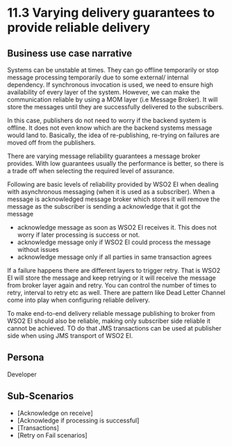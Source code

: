 # 11.3 Varying delivery guarantees to provide reliable delivery

## Business use case narrative

Systems can be unstable at times. They can go offline temporarily or stop message processing temporarily due to some external/
internal dependency. If synchronous invocation is used, we need to ensure high availability of every layer of the system. 
However, we can make the communication reliable by using a MOM layer (i.e Message Broker). It will store the messages until
they are successfully delivered to the subscribers. 

In this case, publishers do not need to worry if the backend system is offline. It does not even know which are the 
backend systems message would land to. Basically, the idea of re-publishing, re-trying on failures are moved off from 
the publishers. 

There are varying message reliability guarantees a message broker provides. With low guarantees usually the 
performance is better, so there is a trade off when selecting the required level of assurance. 

Following are basic levels of reliability provided by WSO2 EI when dealing with asynchronous messaging (when it is used
as a subscriber). When a message is acknowledged message broker which stores it will remove the message as the subscriber 
is sending a acknowledge that it got the message

 - acknowledge message as soon as WSO2 EI receives it. This does not worry if later processing is success or not. 
 - acknowledge message only if WSO2 EI could process the message without issues 
 - acknowledge message only if all parties in same transaction agrees 
 
 If a failure happens there are different layers to trigger retry. That is WSO2 EI will store the message and keep retrying 
 or it will receive the message from broker layer again and retry. You can control the number of times to retry, interval
 to retry etc as well. There are pattern like Dead Letter Channel come into play when configuring reliable delivery. 
 
 To make end-to-end delivery reliable message publishing to broker from WSO2 EI should also be reliable, making only
 subscriber side reliable it cannot be achieved. TO do that JMS transactions can be used at publisher side when using 
 JMS transport of WSO2 EI. 
    

 


## Persona
Developer 

## Sub-Scenarios

 - [Acknowledge on receive]
 - [Acknowledge if processing is successful]
 - [Transactions]
 - [Retry on  Fail scenarios]

  